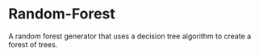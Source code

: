 # Random-Forest
A random forest generator that uses a decision tree algorithm to create a forest of trees.
